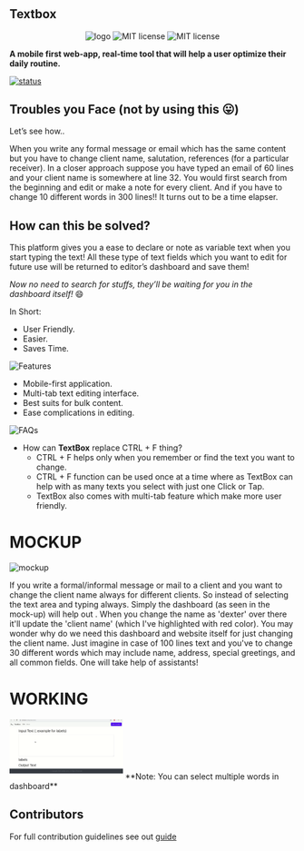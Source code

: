 # <h2>Textbox</h2>

<p align="center">
<img src="images/logo1.svg" alt="logo" title="logo" width=300 />
<img src="https://img.shields.io/badge/VERSION-1.0.0-blue.svg" alt="MIT license" title="license"/>
<img src="https://img.shields.io/github/license/JoshuaPoddoku/TextBox.svg" alt="MIT license" title="license"/>


</p>


</center>

**A mobile first web-app, real-time tool that will help a user optimize their daily routine.**


<a href="https://joshuapoddoku.github.io/TextBox"> <img src="https://img.shields.io/badge/textbox.io-under--development-brightgreen.svg" alt="status" title="check-status"/></a>     

Troubles you Face (not by using this :stuck_out_tongue:)
------------

Let’s see how..

When you write any formal message or email which has the same content but you have to change client name, salutation, references (for a particular receiver).
In a closer approach suppose you have typed an email of 60 lines and your client name is somewhere at line 32.
You would first search from the beginning and edit or make a note for every client.
And if you have to change 10 different words in 300 lines!!
It turns out to be a time elapser.


How can this be solved?
--------------------------------
This platform gives you a ease to declare or note as variable text when you start typing the text!
All these type of text fields which you want to edit for future use will be returned to editor’s dashboard and save them!

*Now no need to search for stuffs, they’ll be waiting for you in the dashboard itself!* :smile: 

In Short:
- User Friendly.
- Easier.
- Saves Time.

<p align="left">
<img src="https://img.shields.io/badge/FEATURES-CORE-green.svg" alt="Features" title="Features" width=200/>
</p>

- Mobile-first application.
- Multi-tab text editing interface.
- Best suits for bulk content.
- Ease complications in editing.



<p align="left">
<img src="https://img.shields.io/badge/FAQs-%3F-red.svg" alt="FAQs" title="FAQs" width=80/>
</p>

- How can **TextBox** replace CTRL + F thing?
    - CTRL + F helps only when you remember or find the text you want to change.
    - CTRL + F function can be used once at a time where as TextBox can help with as many texts you select with just one Click or Tap.
    - TextBox also comes with multi-tab feature which make more user friendly.
    
# MOCKUP

<img src="images/mockup_idea1i-02.jpg" alt="mockup" title="mockup for website" width=1000 />

If you write a formal/informal message or mail to a client and you want to change the client name always for different clients. So instead of selecting the text area and typing always. Simply the dashboard (as seen in the mock-up) will help out . When you change the name as 'dexter' over there it'll update the 'client name' (which I've highlighted with red color).
You may wonder why do we need this dashboard and website itself for just changing the client name. Just imagine in case of 100 lines text and you've to change 30 different words which may include name, address, special greetings, and all common fields. One will take help of assistants!
# WORKING
<img src="images/basic_idea.gif" alt="working" title="This is how it will work" width=200/>
**Note: You can select multiple words in dashboard**

## Contributors

For full contribution guidelines see out [guide](/docs/develop-locally.md) 
